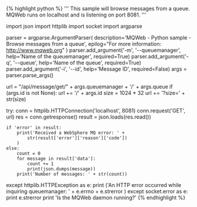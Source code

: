 {% highlight python %}
'''
 This sample will browse messages from a queue.
 MQWeb runs on localhost and is listening on port 8081.
'''

import json
import httplib
import socket
import argparse

parser = argparse.ArgumentParser(
	description='MQWeb - Python sample - Browse messages from a queue',
	epilog="For more information: http://www.mqweb.org"
)
parser.add_argument('-m', '--queuemanager', help='Name of the queuemanager', required=True)
parser.add_argument('-q', '--queue', help='Name of the queue', required=True)
parser.add_argument('-i', '--id', help='Message ID', required=False)
args = parser.parse_args()

url = "/api/message/get/" + args.queuemanager + '/' + args.queue
if (args.id is not None):
    url += '/' + args.id
size = 1024 * 32
url += '?size=' + str(size)

try:
	conn = httplib.HTTPConnection('localhost', 8081)
	conn.request('GET', url)
	res = conn.getresponse()
	result = json.loads(res.read())

	if 'error' in result:
		print('Received a WebSphere MQ error: ' +
			str(result['error']['reason']['code'])
		)
	else:
		count = 0
		for message in result['data']:
			count += 1
			print(json.dumps(message))
		print('Number of messages: ' + str(count))
except httplib.HTTPException as e:
	print ('An HTTP error occurred while inquiring queuemanager: ' +
		e.errno + e.strerror
	)
except socket.error as e:
	print e.strerror
	print 'Is the MQWeb daemon running?'
{% endhighlight %}
